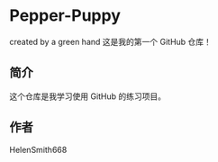 # Pepper-Puppy
created by a green hand
   这是我的第一个 GitHub 仓库！

   ## 简介
   这个仓库是我学习使用 GitHub 的练习项目。

   ## 作者
   HelenSmith668
